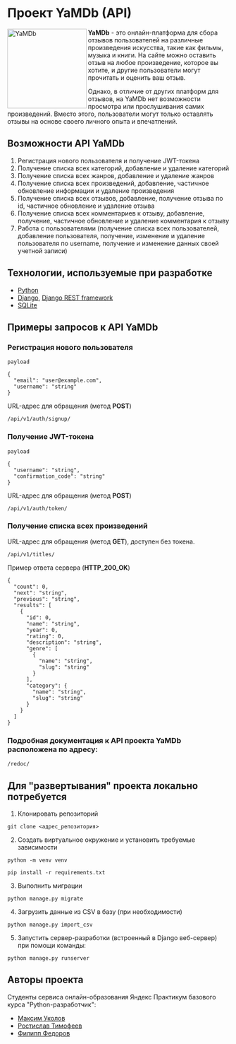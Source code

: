 # Проект YaMDb (API)
<img align="left" width="180" height="180" src="https://github.com/link75/api_yamdb/assets/127029704/c09ceffa-8e63-4b7a-b4ca-591190aa5649" alt="YaMDb" title="YaMDb">

**YaMDb**  - это онлайн-платформа для сбора отзывов пользователей на различные произведения искусства, такие как фильмы, музыка и книги. На сайте можно оставить отзыв на любое произведение, которое вы хотите, и другие пользователи могут прочитать и оценить ваш отзыв.

Однако, в отличие от других платформ для отзывов, на YaMDb нет возможности просмотра или прослушивания самих произведений. Вместо этого, пользователи могут только оставлять отзывы на основе своего личного опыта и впечатлений.

## Возможности API YaMDb
1. Регистрация нового пользователя и получение JWT-токена
2. Получение списка всех категорий, добавление и удаление категорий
3. Получение списка всех жанров, добавление и удаление жанров
4. Получение списка всех произведений, добавление, частичное обновление информации и удаление произведения
5. Получение списка всех отзывов, добавление, получение отзыва по id, частичное обновление и удаление отзыва
6. Получение списка всех комментариев к отзыву, добавление, получение, частичное обновление и удаление комментария к отзыву
7. Работа с пользователями (получение списка всех пользователей, добавление пользователя, получение, изменение и удаление пользователя по username, получение и изменение данных своей учетной записи)

## Технологии, используемые при разработке

* [Python](https://www.python.org/)
* [Django](https://www.djangoproject.com/), [Django REST framework](https://www.django-rest-framework.org/)
* [SQLite](https://www.sqlite.org/index.html)

## Примеры запросов к API YaMDb

### Регистрация нового пользователя

`payload`
```
{
  "email": "user@example.com",
  "username": "string"
}
```
URL-адрес для обращения (метод **POST**)
```
/api/v1/auth/signup/
```
### Получение JWT-токена

`payload`
```
{
  "username": "string",
  "confirmation_code": "string"
}
```
URL-адрес для обращения (метод **POST**)
```
/api/v1/auth/token/
```

### Получение списка всех произведений
URL-адрес для обращения (метод **GET**), доступен без токена.
```
/api/v1/titles/
```
Пример ответа сервера (**HTTP_200_OK**)
```
{
  "count": 0,
  "next": "string",
  "previous": "string",
  "results": [
    {
      "id": 0,
      "name": "string",
      "year": 0,
      "rating": 0,
      "description": "string",
      "genre": [
        {
          "name": "string",
          "slug": "string"
        }
      ],
      "category": {
        "name": "string",
        "slug": "string"
      }
    }
  ]
}
```

### Подробная документация к API проекта YaMDb расположена по адресу:
```
/redoc/
```
## Для "развертывания" проекта локально потребуется

1. Клонировать репозиторий

```
git clone <адрес_репозитория>
```

2. Создать виртуальное окружение и установить требуемые зависимости

```
python -m venv venv
```

```
pip install -r requirements.txt
```

3. Выполнить миграции

```
python manage.py migrate
```
4. Загрузить данные из CSV в базу (при необходимости)

```
python manage.py import_csv
```
   
5. Запустить сервер-разработки (встроенный в Django веб-сервер) при помощи команды:

```
python manage.py runserver
```



## Авторы проекта
Студенты сервиса онлайн-образования Яндекс Практикум базового курса "Python-разработчик":
- [Максим Уколов](https://github.com/link75)
- [Ростислав Тимофеев](https://github.com/hotonheelsoflove)
- [Филипп Федоров](https://github.com/filippfedorov)

